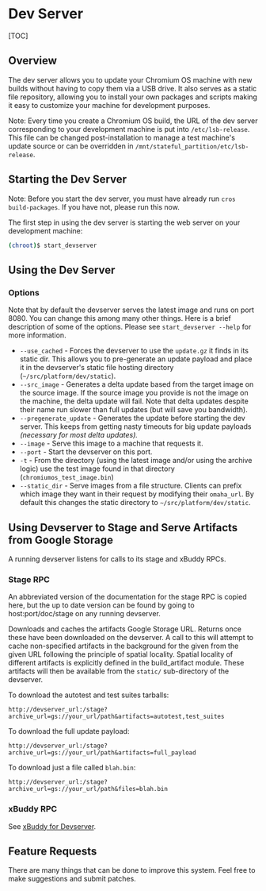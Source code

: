 # Dev Server

[TOC]

## Overview

The dev server allows you to update your Chromium OS machine with new builds
without having to copy them via a USB drive. It also serves as a static file
repository, allowing you to install your own packages and scripts making it easy
to customize your machine for development purposes.

Note: Every time you create a Chromium OS build, the URL of the dev server
corresponding to your development machine is put into `/etc/lsb-release`. This
file can be changed post-installation to manage a test machine's update source
or can be overridden in `/mnt/stateful_partition/etc/lsb-release`.

## Starting the Dev Server

Note: Before you start the dev server, you must have already run
`cros build-packages`. If you have not, please run this now.

The first step in using the dev server is starting the web server on your
development machine:

```bash
(chroot)$ start_devserver
```

## Using the Dev Server

### Options

Note that by default the devserver serves the latest image and runs on port
8080. You can change this among many other things. Here is a brief description
of some of the options. Please see `start_devserver --help` for more
information.

*   `--use_cached` - Forces the devserver to use the `update.gz` it finds in its
    static dir. This allows you to pre-generate an update payload and place it
    in the devserver's static file hosting directory
    (`~/src/platform/dev/static`).
*   `--src_image` - Generates a delta update based from the target image on the
    source image. If the source image you provide is not the image on the
    machine, the delta update will fail. Note that delta updates despite their
    name run slower than full updates (but will save you bandwidth).
*   `--pregenerate_update` - Generates the update before starting the dev
    server. This keeps from getting nasty timeouts for big update payloads
    _(necessary for most delta updates)._
*   `--image` - Serve this image to a machine that requests it.
*   `--port` - Start the devserver on this port.
*   `-t` - From the directory (using the latest image and/or using the archive
    logic) use the test image found in that directory
    (`chromiumos_test_image.bin`)
*   `--static_dir` - Serve images from a file structure. Clients can prefix
    which image they want in their request by modifying their `omaha_url`. By
    default this changes the static directory to `~/src/platform/dev/static`.

## Using Devserver to Stage and Serve Artifacts from Google Storage

A running devserver listens for calls to its stage and xBuddy RPCs.

### Stage RPC

An abbreviated version of the documentation for the stage RPC is copied here,
but the up to date version can be found by going to host:port/doc/stage on any
running devserver.

Downloads and caches the artifacts Google Storage URL. Returns once these have
been downloaded on the devserver. A call to this will attempt to cache
non-specified artifacts in the background for the given from the given URL
following the principle of spatial locality. Spatial locality of different
artifacts is explicitly defined in the build_artifact module. These artifacts
will then be available from the `static/` sub-directory of the devserver.

To download the autotest and test suites tarballs:

```
http://devserver_url:/stage?archive_url=gs://your_url/path&artifacts=autotest,test_suites
```

To download the full update payload:

```
http://devserver_url:/stage?archive_url=gs://your_url/path&artifacts=full_payload
```

To download just a file called `blah.bin`:

```
http://devserver_url:/stage?archive_url=gs://your_url/path&files=blah.bin
```

### xBuddy RPC

See [xBuddy for Devserver].

## Feature Requests

There are many things that can be done to improve this system. Feel free to make
suggestions and submit patches.

[xBuddy for Devserver]: https://chromium.googlesource.com/chromiumos/docs/+/HEAD/xbuddy.md#Devserver-RPC_xbuddy
